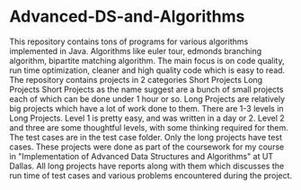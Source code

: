 # Advanced-DS-and-Algorithms
This repository contains tons of programs for various algorithms implemented in Java. Algorithms like euler tour, edmonds branching algorithm, bipartite matching algorithm. The main focus is on code quality, run time optimization, cleaner and high quality code which is easy to read.  The repository contains projects in 2 categories  Short Projects Long Projects  Short Projects as the name suggest are a bunch of small projects each of which can be done under 1 hour or so. Long Projects are relatively big projects which have a lot of work done to them. There are 1-3 levels in Long Projects.  Level 1 is pretty easy, and was written in a day or 2. Level 2 and three are some thoughtful levels, with some thinking required for them.  The test cases are in the test case folder. Only the long projects have test cases.  These projects were done as part of the coursework for my course in "Implementation of Advanced Data Structures and Algorithms" at UT Dallas.  All long projects have reports along with them which discusses the run time of test cases and various problems encountered during the project.
